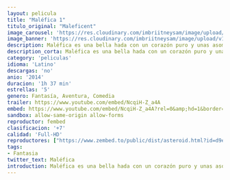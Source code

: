 ```yaml
---
layout: pelicula
title: "Maléfica 1"
titulo_original: "Maleficent"
image_carousel: 'https://res.cloudinary.com/imbriitneysam/image/upload/v1543978056/male-poster-min.jpg'
image_banner: 'https://res.cloudinary.com/imbriitneysam/image/upload/v1543978056/male-banner-min.jpg'
description: Maléfica es una bella hada con un corazón puro y unas asombrosas alas negras. Crece en un entorno idílico, un apacible reino en el bosque limítrofe con el mundo de los hombres, hasta que un día un ejército de invasores humanos amenaza la armonía de su país. Maléfica se erige entonces como la protectora de su reino, pero un día es objeto de una despiadada e inesperada traición, un hecho triste y doloroso que endurecerá su corazón hasta convertirlo en piedra, y que la llevará a lanzar una temible maldición
description_corta: Maléfica es una bella hada con un corazón puro y unas asombrosas alas negras. Crece en un entorno idílico, un apacible reino en el bosque limítrofe con el mundo de los hombres, hasta que un día un ejército de invasores humanos amenaza la...
category: 'peliculas'
idioma: 'Latino'
descargas: 'no'
anio: '2014'
duracion: '1h 37 min'
estrellas: '5'
genero: Fantasía, Aventura, Comedia
trailer: https://www.youtube.com/embed/NcqiH-Z_a4A
embed: https://www.youtube.com/embed/NcqiH-Z_a4A?rel=0&amp;hd=1&border=0&wmode=opaque&enablejsapi=1&modestbranding=1&controls=1&showinfo=1
sandbox: allow-same-origin allow-forms
reproductor: fembed
clasificacion: '+7'
calidad: 'Full-HD'
reproductores: ["https://www.zembed.to/public/dist/asteroid.html?id=d9ecf65d65e280553b6656b5711295d4&title=Maleficent","https://api.cuevana3.io/stream/index.php?file=ek5lbm9xYWNrS0xYMTZLa2xNbkdvY3ZTb3BtZng4TGp6ZFpobGFMUGtOVFYySmlocU5XTzJkRE1tcHFuajVPb2w1eGphMkhEMGVQWDA2S21ZY1hRNEpQWHAyTm9tcGltbFpPU2ZuUzJ3THVva2FDaVp3PT0","https://www.ilovefembed.best/v/d2g7zuxqz2d77x6","https://gounlimited.to/embed-nau61jdytl0d.html","https://api.cuevana3.io/rr/gd.php?h=ek5lbm9xYWNrS0xJMVp5b21KREk0dFBLbjVkaHhkRGdrOG1jbnBpUnhhS1ZxNktrcExuRHRidlNZSk9KeEppanh0bURsV1NqMjh1V3RvR3FaOUxBMTVpU3FadVkyUT09","https://streampelis.info/public/dist/index.html?id=a4711b07d26d4586dcf3e511f0a29f92"]
tags:
- Fantasia
twitter_text: Maléfica
introduction: Maléfica es una bella hada con un corazón puro y unas asombrosas alas negras. Crece en un entorno idílico, un apacible reino en el bosque limítrofe con el mundo de los hombres, hasta que un día un ejército de invasores humanos amenaza la..
---
```













